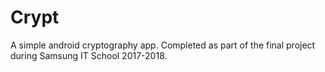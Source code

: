 # Crypt
A simple android cryptography app. Completed as part of the final project during Samsung IT School 2017-2018.
